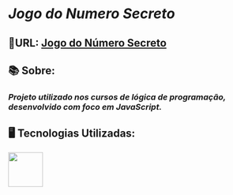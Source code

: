 <html>
 <body>
<h1><em>Jogo do Numero Secreto</em></h1>
<h2>🚀URL: <a href="https://jogo-numero-secreto-eta-lemon.vercel.app">Jogo do Número Secreto</a></h2>
<h2>📚 Sobre:</h2>
<h3><em>Projeto utilizado nos cursos de lógica de programação, desenvolvido com foco em JavaScript.</em></h3>
<h2>🖥️ Tecnologias Utilizadas:</h2>
 <img src="https://github.com/Carolimaa/JogoNumeroSecreto/assets/147013127/bf3adbf3-a851-446e-beb1-16cfcde52f5f width="70" height="70"/> 
 </body>
</html>
